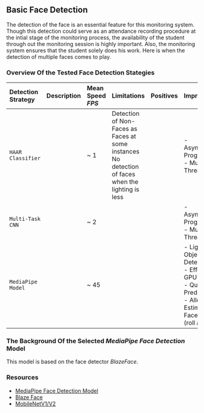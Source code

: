 ## Basic Face Detection
The detection of the face is an essential feature for this monitoring system. Though this detection could serve as an attendance recording procedure at the intial stage of the monitoring process, the availability of the student through out the monitoring session is highly important.
Also, the monitoring system ensures that the student solely does his work. Here is when the detection of multiple faces comes to play.

### **Overview Of the Tested Face Detection Stategies**

| Detection Strategy | Description | Mean Speed _FPS_ | Limitations | Positives|Improvements|
|:---|:---|:---|:---|:---|:---|
| `HAAR Classifier` | | ~ 1 | Detection of Non-Faces as Faces at some instances <br> No detection of faces when the lighting is less| |- Asynchronous Programming<br> - Multi-Threading|
| `Multi-Task CNN`| | ~ 2 | | |- Asynchronous Programming<br> - Multi-Threading|
| `MediaPipe Model`| | ~ 45 | | | - Lightweight Object Detection <br> - Effective GPU utilization <br> - Quality Prediction <br> - Allows Estimation Face Rotation (roll angle) |

### The Background Of the Selected _MediaPipe Face Detection_ Model
This model is based on the face detector _BlazeFace_. 
### Resources
- [MediaPipe Face Detection Model](https://google.github.io/mediapipe/solutions/face_detection)  
- [Blaze Face](https://arxiv.org/abs/1907.05047)
- [MobileNetV1/V2](https://ai.googleblog.com/2018/04/mobilenetv2-next-generation-of-on.html)



